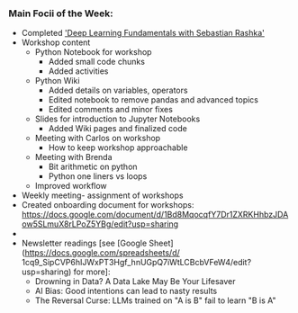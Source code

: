 ### Main Focii of the Week:
- Completed ['Deep Learning Fundamentals with Sebastian Rashka'](https://github.com/~_fundamentals)
- Workshop content
    - Python Notebook for workshop
        - Added small code chunks
        - Added activities
    - Python Wiki
        - Added details on variables, operators
        - Edited notebook to remove pandas and advanced topics
        - Edited comments and minor fixes
    - Slides for introduction to Jupyter Notebooks
        - Added Wiki pages and finalized code
    - Meeting with Carlos on workshop
        - How to keep workshop approachable
    - Meeting with Brenda
        - Bit arithmetic on python
        - Python one liners vs loops
    - Improved workflow
- Weekly meeting- assignment of workshops
- Created onboarding document for workshops: https://docs.google.com/document/d/1Bd8MqocqfY7Dr1ZXRKHhbzJDAow5SLmuX8rLPoZ5YBg/edit?usp=sharing
- 
- Newsletter readings [see [Google Sheet](https://docs.google.com/spreadsheets/d/ 1cq9_SipCVP6hIJWxPT3Hgf_hnUGpQ7iWtLCBcbVFeW4/edit?usp=sharing) for more]:
    - Drowning in Data? A Data Lake May Be Your Lifesaver
    - AI Bias: Good intentions can lead to nasty results
    - The Reversal Curse: LLMs trained on "A is B" fail to learn "B is A"
